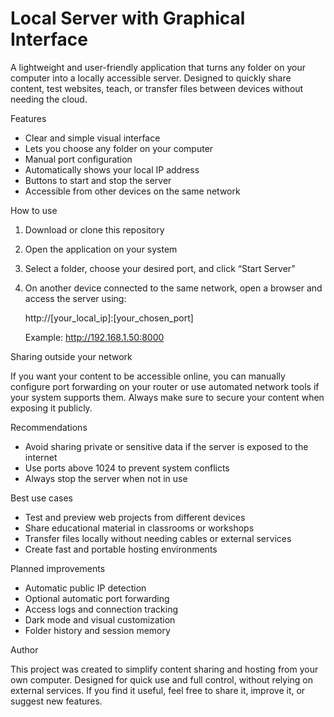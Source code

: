 # Local Server with Graphical Interface

A lightweight and user-friendly application that turns any folder on your computer into a locally accessible server. Designed to quickly share content, test websites, teach, or transfer files between devices without needing the cloud.

Features

- Clear and simple visual interface
- Lets you choose any folder on your computer
- Manual port configuration
- Automatically shows your local IP address
- Buttons to start and stop the server
- Accessible from other devices on the same network

How to use

1. Download or clone this repository

2. Open the application on your system

3. Select a folder, choose your desired port, and click “Start Server”

4. On another device connected to the same network, open a browser and access the server using:

   http://[your_local_ip]:[your_chosen_port]

   Example: http://192.168.1.50:8000

Sharing outside your network

If you want your content to be accessible online, you can manually configure port forwarding on your router or use automated network tools if your system supports them. Always make sure to secure your content when exposing it publicly.

Recommendations

- Avoid sharing private or sensitive data if the server is exposed to the internet
- Use ports above 1024 to prevent system conflicts
- Always stop the server when not in use

Best use cases

- Test and preview web projects from different devices
- Share educational material in classrooms or workshops
- Transfer files locally without needing cables or external services
- Create fast and portable hosting environments

Planned improvements

- Automatic public IP detection
- Optional automatic port forwarding
- Access logs and connection tracking
- Dark mode and visual customization
- Folder history and session memory

Author

This project was created to simplify content sharing and hosting from your own computer. Designed for quick use and full control, without relying on external services. If you find it useful, feel free to share it, improve it, or suggest new features.
